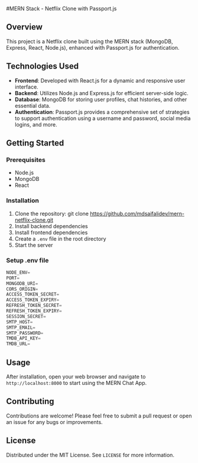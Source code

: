 #MERN Stack - Netflix Clone with Passport.js

## Overview

This project is a Netflix clone built using the MERN stack (MongoDB, Express, React, Node.js), enhanced with Passport.js for authentication.

## Technologies Used

- **Frontend**: Developed with React.js for a dynamic and responsive user interface.
- **Backend**: Utilizes Node.js and Express.js for efficient server-side logic.
- **Database**: MongoDB for storing user profiles, chat histories, and other essential data.
- **Authentication**: Passport.js provides a comprehensive set of strategies to support authentication using a username and password, social media logins, and more.

## Getting Started

### Prerequisites

- Node.js
- MongoDB
- React

### Installation

1. Clone the repository: git clone https://github.com/mdsaifalidev/mern-netflix-clone.git
2. Install backend dependencies
3. Install frontend dependencies
4. Create a `.env` file in the root directory
5. Start the server

### Setup .env file

```js
NODE_ENV=
PORT=
MONGODB_URI=
CORS_ORIGIN=
ACCESS_TOKEN_SECRET=
ACCESS_TOKEN_EXPIRY=
REFRESH_TOKEN_SECRET=
REFRESH_TOKEN_EXPIRY=
SESSION_SECRET=
SMTP_HOST=
SMTP_EMAIL=
SMTP_PASSWORD=
TMDB_API_KEY=
TMDB_URL=
```

## Usage

After installation, open your web browser and navigate to `http://localhost:8000` to start using the MERN Chat App.

## Contributing

Contributions are welcome! Please feel free to submit a pull request or open an issue for any bugs or improvements.

## License

Distributed under the MIT License. See `LICENSE` for more information.

